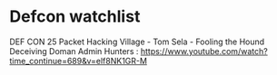 # Defcon watchlist

DEF CON 25 Packet Hacking Village - Tom Sela - Fooling the Hound Deceiving Doman Admin Hunters :
https://www.youtube.com/watch?time_continue=689&v=elf8NK1GR-M
